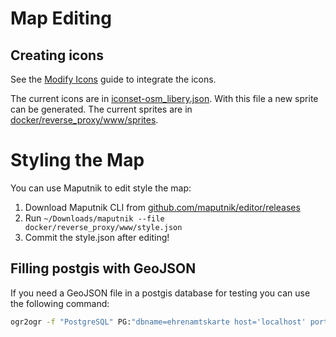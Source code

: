 # Map Editing

## Creating icons

See the [Modify Icons](https://github.com/maputnik/osm-liberty/blob/gh-pages/README.md#modify-icons) guide to integrate the icons.

The current icons are in [iconset-osm_libery.json](../docker/reverse_proxy/iconset-osm_liberty.json).
With this file a new sprite can be generated. The current sprites are in [docker/reverse_proxy/www/sprites](../docker/reverse_proxy/www/sprites).

# Styling the Map

You can use Maputnik to edit style the map:

1. Download Maputnik CLI from [github.com/maputnik/editor/releases](https://github.com/maputnik/editor/releases)
2. Run `~/Downloads/maputnik --file docker/reverse_proxy/www/style.json`
3. Commit the style.json after editing!

## Filling postgis with GeoJSON

If you need a GeoJSON file in a postgis database for testing you can use the following command:

```bash
ogr2ogr -f "PostgreSQL" PG:"dbname=ehrenamtskarte host='localhost' port='5432' user=postgres password=postgres" verguenstigungen.json
```
